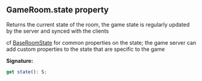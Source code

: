 
## GameRoom.state property

Returns the current state of the room, the game state is regularly updated by the server and synced with the clients

cf [BaseRoomState](/reference/baseroomstate.md) for common properties on the state; the game server can add custom properties to the state that are specific to the game

**Signature:**

```typescript
get state(): S;
```
